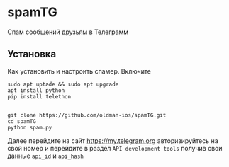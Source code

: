 # spamTG
Спам сообщений друзьям в Телеграмм

## Установка

Как установить и настроить спамер. Включите 

```
sudo apt uptade && sudo apt upgrade
apt install python
pip install telethon


git clone https://github.com/oldman-ios/spamTG.git
cd spamTG
python spam.py
```

Далее перейдите на сайт https://my.telegram.org авторизируйтесь на свой номер 
и перейдите в раздел ```API development tools``` получив свои данные ```api_id``` и ```api_hash```
